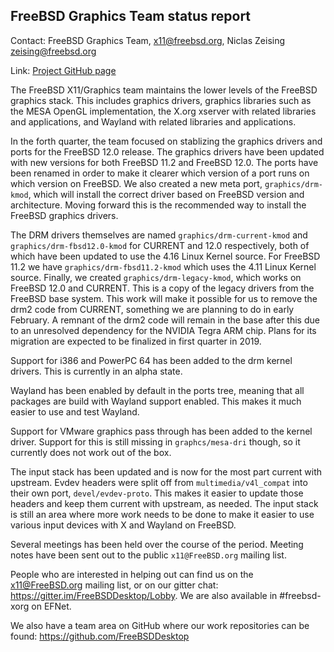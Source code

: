## FreeBSD Graphics Team status report ##

Contact: FreeBSD Graphics Team, <x11@freebsd.org>, Niclas Zeising <zeising@freebsd.org>

Link:	 [Project GitHub page](https://github.com/FreeBSDDesktop)

The FreeBSD X11/Graphics team maintains the lower levels of the FreeBSD graphics
stack.
This includes graphics drivers, graphics libraries such as the
MESA OpenGL implementation, the X.org xserver with related libraries and
applications, and Wayland with related libraries and applications.

In the forth quarter, the team focused on stablizing the graphics drivers and
ports for the FreeBSD 12.0 release.
The graphics drivers have been updated with new versions for both FreeBSD 11.2
and FreeBSD 12.0.
The ports have been renamed in order to make it clearer which version of a port
runs on which version on FreeBSD.
We also created a new meta port, `graphics/drm-kmod`, which will install the
correct driver based on FreeBSD version and architecture.
Moving forward this is the recommended way to install the FreeBSD graphics
drivers.

The DRM drivers themselves are named `graphics/drm-current-kmod` and
`graphics/drm-fbsd12.0-kmod` for CURRENT and 12.0 respectively, both of which
have been updated to use the 4.16 Linux Kernel source.
For FreeBSD 11.2 we have `graphics/drm-fbsd11.2-kmod` which uses the 4.11 Linux
Kernel source.
Finally, we created `graphics/drm-legacy-kmod`, which works on FreeBSD 12.0 and
CURRENT.
This is a copy of the legacy drivers from the FreeBSD base system.
This work will make it possible for us to remove the drm2 code from CURRENT,
something we are planning to do in early February.
A remnant of the drm2 code will remain in the base after this due to an
unresolved dependency for the NVIDIA Tegra ARM chip.
Plans for its migration are expected to be finalized in first quarter in 2019.

Support for i386 and PowerPC 64 has been added to the drm kernel drivers.
This is currently in an alpha state.

Wayland has been enabled by default in the ports tree, meaning that all packages
are build with Wayland support enabled.
This makes it much easier to use and test Wayland.

Support for VMware graphics pass through has been added to the kernel driver.
Support for this is still missing in `graphcs/mesa-dri` though, so it currently
does not work out of the box.

The input stack has been updated and is now for the most part current with
upstream.
Evdev headers were split off from `multimedia/v4l_compat` into their own port,
`devel/evdev-proto`.
This makes it easier to update those headers and keep them current with
upstream, as needed.
The input stack is still an area where more work needs to be done to make it
easier to use various input devices with X and Wayland on FreeBSD.

Several meetings has been held over the course of the period.
Meeting notes have been sent out to the public `x11@FreeBSD.org` mailing list.

People who are interested in helping out can find us on the x11@FreeBSD.org
mailing list, or on our gitter chat: https://gitter.im/FreeBSDDesktop/Lobby.  We
are also available in #freebsd-xorg on EFNet.

We also have a team area on GitHub where our work repositories can be found:
https://github.com/FreeBSDDesktop
